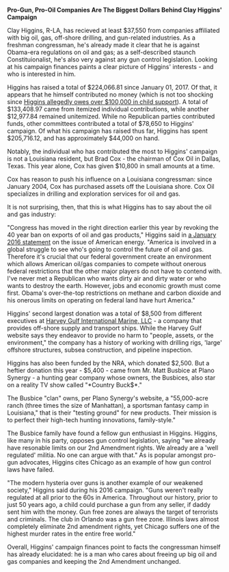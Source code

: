 **Pro-Gun, Pro-Oil Companies Are The Biggest Dollars Behind Clay Higgins' Campaign**

Clay Higgins, R-LA, has recieved at least $37,550 from companies affiliated with big oil, gas, off-shore drilling, and gun-related industries. As a freshman congressman, he's already made it clear that he is against Obama-era regulations on oil and gas; as a self-described staunch Constituionalist, he's also very against any gun control legislation. Looking at his campaign finances paints a clear picture of Higgins' interests - and who is interested in him.

Higgins has raised a total of $224,066.81 since January 01, 2017. Of that, it appears that he himself contributed no money (which is not too shocking since <a href="http://www.theadvocate.com/baton_rouge/news/politics/elections/article_724e87f2-bd8d-11e6-b830-07ed00aae23a.html"/>Higgins allegedly owes over $100,000 in child support</a>). A total of $133,408.97 came from itemized individual contributions, while another $12,977.84 remained unitemized. While no Republican parties contributed funds, other committees contributed a total of $78,650 to Higgins' campaign. Of what his campaign has raised thus far, Higgins has spent $205,716.12, and has approximately $44,000 on hand. 

Notably, the individual who has contributed the most to Higgins' campaign is not a Louisiana resident, but Brad Cox - the chairman of Cox Oil in Dallas, Texas. This year alone, Cox has given $10,800 in small amounts at a time.

Cox has reason to push his influence on a Louisiana congressman: since January 2004, Cox has purchased assets off the Louisiana shore. Cox Oil specializes in drilling and exploration services for oil and gas.

It is not surprising, then, that this is what Higgins has to say about the oil and gas industry:

"Congress has moved in the right direction earlier this year by revoking the 40 year ban on exports of oil and gas products," Higgins said in <a href="https://votesmart.org/public-statement/1135261/issue-position-protecting-american-energy#.WXaSQdPysfE"/>a January 2016 statement</a> on the issue of American energy. "America is involved in a global struggle to see who's going to control the future of oil and gas. Therefore it's crucial that our federal government create an environment which allows American oil/gas companies to compete without onerous federal restrictions that the other major players do not have to contend with. I've never met a Republican who wants dirty air and dirty water or who wants to destroy the earth. However, jobs and economic growth must come first. Obama's over-the-top restrictions on methane and carbon dioxide and his onerous limits on operating on federal land have hurt America." 

Higgins' second largest donation was a total of $8,500 from different executives at <a href="http://www.harveygulf.com/about.html"/>Harvey Gulf International Marine, LLC</a> - a company that provides off-shore supply and transport ships. While the Harvey Gulf website says they endeavor to provide no harm to "people, assets, or the environment," the company has a history of working with drilling rigs, 'large' offshore structures, subsea construction, and pipeline inspection. 

Higgins has also been funded by the NRA, which donated $2,500. But a heftier donation this year - $5,400 - came from Mr. Matt Busbice at Plano Synergy - a hunting gear company whose owners, the Busbices, also star on a reality TV show called "*Country Buck$*." 

The Busbice "clan" owns, per Plano Synergy's website, a "55,000-acre ranch (three times the size of Manhattan), a sportsman fantasy camp in Louisiana," that is their "testing ground" for new products. Their mission is to perfect their high-tech hunting innovations, family-style."

The Busbice family have found a fellow gun enthusiast in Higgins. Higgins, like many in his party, opposes gun control legislation, saying "we already have resonable limits on our 2nd Amendment rights. We already are a 'well regulated' militia. No one can argue with that." As is popular amongst pro-gun advocates, Higgins cites Chicago as an example of how gun control laws have failed.

"The modern hysteria over guns is another example of our weakened society," Higgins said during his 2016 campaign. "Guns weren't really regulated at all prior to the 60s in America. Throughout our history, prior to just 50 years ago, a child could purchase a gun from any seller, if daddy sent him with the money. Gun free zones are always the target of terrorists and criminals. The club in Orlando was a gun free zone. Illinois laws almost completely eliminate 2nd amendment rights, yet Chicago suffers one of the highest murder rates in the entire free world."

Overall, Higgins' campaign finances point to facts the congressman himself has already elucidated: he is a man who cares about freeing up big oil and gas companies and keeping the 2nd Amendment unchanged.

